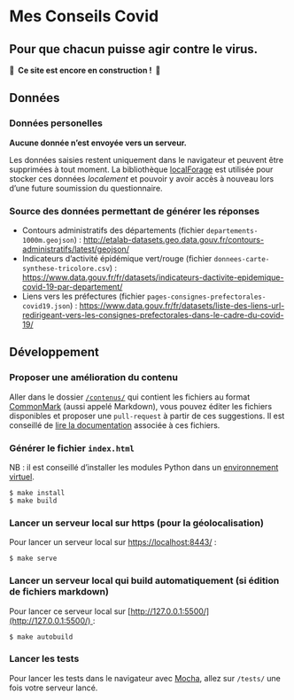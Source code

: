 # Mes Conseils Covid

## Pour que chacun puisse agir contre le virus.

**🚧  Ce site est encore en construction !  🚧**


## Données

### Données personelles

**Aucune donnée n’est envoyée vers un serveur.**

Les données saisies restent uniquement dans le navigateur et peuvent être supprimées à tout moment. La bibliothèque [localForage](https://github.com/localForage/localForage/) est utilisée pour stocker ces données *localement* et pouvoir y avoir accès à nouveau lors d’une future soumission du questionnaire.


### Source des données permettant de générer les réponses

-   Contours administratifs des départements (fichier `departements-1000m.geojson`) : http://etalab-datasets.geo.data.gouv.fr/contours-administratifs/latest/geojson/
-   Indicateurs d’activité épidémique vert/rouge (fichier `donnees-carte-synthese-tricolore.csv`) : https://www.data.gouv.fr/fr/datasets/indicateurs-dactivite-epidemique-covid-19-par-departement/
-   Liens vers les préfectures (fichier `pages-consignes-prefectorales-covid19.json`) : https://www.data.gouv.fr/fr/datasets/liste-des-liens-url-redirigeant-vers-les-consignes-prefectorales-dans-le-cadre-du-covid-19/


## Développement

### Proposer une amélioration du contenu

Aller dans le dossier [`/contenus/`](contenus/) qui contient les fichiers au format [CommonMark](https://commonmark.org/) (aussi appelé Markdown), vous pouvez éditer les fichiers disponibles et proposer une `pull-request` à partir de ces suggestions. Il est conseillé de [lire la documentation](contenus#contenus) associée à ces fichiers.

### Générer le fichier `index.html`

NB : il est conseillé d’installer les modules Python dans un [environnement virtuel](https://docs.python.org/3/tutorial/venv.html).

```
$ make install
$ make build
```

### Lancer un serveur local sur https (pour la géolocalisation)

Pour lancer un serveur local sur [https://localhost:8443/](https://localhost:8443/) :

```
$ make serve
```

### Lancer un serveur local qui build automatiquement (si édition de fichiers markdown)

Pour lancer ce serveur local sur [http://127.0.0.1:5500/](http://127.0.0.1:5500/) :

```
$ make autobuild
```

### Lancer les tests

Pour lancer les tests dans le navigateur avec [Mocha](https://mochajs.org/), allez sur `/tests/` une fois votre serveur lancé.
